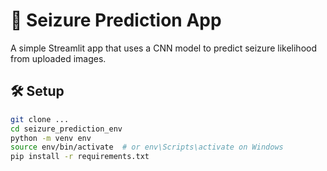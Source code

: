# 🧠 Seizure Prediction App

A simple Streamlit app that uses a CNN model to predict seizure likelihood from uploaded images.

## 🛠 Setup

```bash
git clone ...
cd seizure_prediction_env
python -m venv env
source env/bin/activate  # or env\Scripts\activate on Windows
pip install -r requirements.txt
